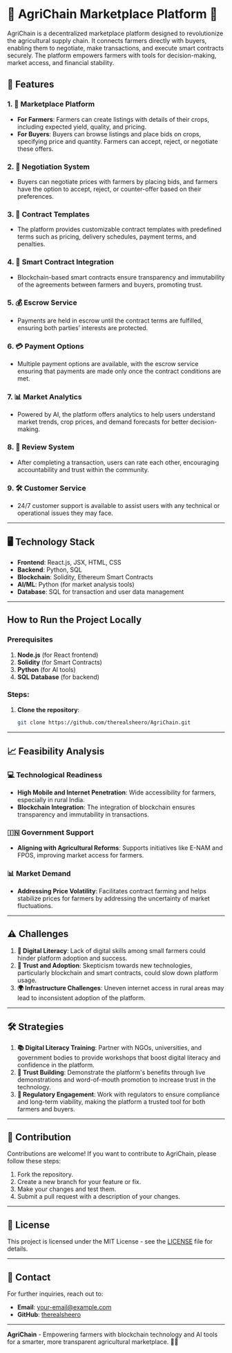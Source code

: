 # 🚜 AgriChain Marketplace Platform 🌱

AgriChain is a decentralized marketplace platform designed to revolutionize the agricultural supply chain. It connects farmers directly with buyers, enabling them to negotiate, make transactions, and execute smart contracts securely. The platform empowers farmers with tools for decision-making, market access, and financial stability.

## 📌 Features

### 1. **🌾 Marketplace Platform**
   - **For Farmers**: Farmers can create listings with details of their crops, including expected yield, quality, and pricing.
   - **For Buyers**: Buyers can browse listings and place bids on crops, specifying price and quantity. Farmers can accept, reject, or negotiate these offers.

### 2. **💬 Negotiation System**
   - Buyers can negotiate prices with farmers by placing bids, and farmers have the option to accept, reject, or counter-offer based on their preferences.

### 3. **📜 Contract Templates**
   - The platform provides customizable contract templates with predefined terms such as pricing, delivery schedules, payment terms, and penalties.

### 4. **🔗 Smart Contract Integration**
   - Blockchain-based smart contracts ensure transparency and immutability of the agreements between farmers and buyers, promoting trust.

### 5. **💰 Escrow Service**
   - Payments are held in escrow until the contract terms are fulfilled, ensuring both parties’ interests are protected.

### 6. **💳 Payment Options**
   - Multiple payment options are available, with the escrow service ensuring that payments are made only once the contract conditions are met.

### 7. **📊 Market Analytics**
   - Powered by AI, the platform offers analytics to help users understand market trends, crop prices, and demand forecasts for better decision-making.

### 8. **🌟 Review System**
   - After completing a transaction, users can rate each other, encouraging accountability and trust within the community.

### 9. **🛠️ Customer Service**
   - 24/7 customer support is available to assist users with any technical or operational issues they may face.

---

## 🖥️ Technology Stack

- **Frontend**: React.js, JSX, HTML, CSS
- **Backend**: Python, SQL
- **Blockchain**: Solidity, Ethereum Smart Contracts
- **AI/ML**: Python (for market analysis tools)
- **Database**: SQL for transaction and user data management

---

## How to Run the Project Locally

### Prerequisites

1. **Node.js** (for React frontend)
2. **Solidity** (for Smart Contracts)
3. **Python** (for AI tools)
4. **SQL Database** (for backend)

### Steps:

1. **Clone the repository**:
   ```bash
   git clone https://github.com/therealsheero/AgriChain.git

---

## 📈 Feasibility Analysis

### 💻 Technological Readiness
   - **High Mobile and Internet Penetration**: Wide accessibility for farmers, especially in rural India.
   - **Blockchain Integration**: The integration of blockchain ensures transparency and immutability in transactions.

### 🇮🇳 Government Support
   - **Aligning with Agricultural Reforms**: Supports initiatives like E-NAM and FPOS, improving market access for farmers.

### 📊 Market Demand
   - **Addressing Price Volatility**: Facilitates contract farming and helps stabilize prices for farmers by addressing the uncertainty of market fluctuations.

---

## ⚠️ Challenges

1. **📱 Digital Literacy**: Lack of digital skills among small farmers could hinder platform adoption and success.
2. **🤔 Trust and Adoption**: Skepticism towards new technologies, particularly blockchain and smart contracts, could slow down platform usage.
3. **🌍 Infrastructure Challenges**: Uneven internet access in rural areas may lead to inconsistent adoption of the platform.

---

## 🛠️ Strategies

1. **📚 Digital Literacy Training**: Partner with NGOs, universities, and government bodies to provide workshops that boost digital literacy and confidence in the platform.
2. **🤝 Trust Building**: Demonstrate the platform's benefits through live demonstrations and word-of-mouth promotion to increase trust in the technology.
3. **📜 Regulatory Engagement**: Work with regulators to ensure compliance and long-term viability, making the platform a trusted tool for both farmers and buyers.

---

## 📝 Contribution

Contributions are welcome! If you want to contribute to AgriChain, please follow these steps:

1. Fork the repository.
2. Create a new branch for your feature or fix.
3. Make your changes and test them.
4. Submit a pull request with a description of your changes.

---

## 📄 License

This project is licensed under the MIT License - see the [LICENSE](LICENSE) file for details.

---

## 📧 Contact

For further inquiries, reach out to:

- **Email**: your-email@example.com
- **GitHub**: [therealsheero](https://github.com/therealsheero)

---

**AgriChain** - Empowering farmers with blockchain technology and AI tools for a smarter, more transparent agricultural marketplace. 🌱🚜
